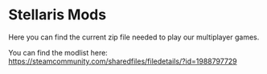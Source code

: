# Stellaris Mods
Here you can find the current zip file needed to play our multiplayer games. 

You can find the modlist here: https://steamcommunity.com/sharedfiles/filedetails/?id=1988797729
